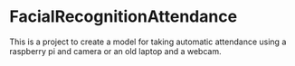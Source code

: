# FacialRecognitionAttendance
This is a project to create a model for taking automatic attendance using a raspberry pi and camera or an old laptop and a webcam.
